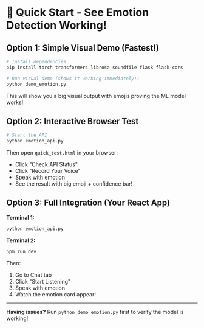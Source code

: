 # 🚀 Quick Start - See Emotion Detection Working!

## Option 1: Simple Visual Demo (Fastest!)

```bash
# Install dependencies
pip install torch transformers librosa soundfile flask flask-cors

# Run visual demo (shows it working immediately!)
python demo_emotion.py
```

This will show you a big visual output with emojis proving the ML model works!

## Option 2: Interactive Browser Test

```bash
# Start the API
python emotion_api.py
```

Then open `quick_test.html` in your browser:
- Click "Check API Status"
- Click "Record Your Voice"
- Speak with emotion
- See the result with big emoji + confidence bar!

## Option 3: Full Integration (Your React App)

**Terminal 1:**
```bash
python emotion_api.py
```

**Terminal 2:**
```bash
npm run dev
```

Then:
1. Go to Chat tab
2. Click "Start Listening"
3. Speak with emotion
4. Watch the emotion card appear!

---

**Having issues?** Run `python demo_emotion.py` first to verify the model is working!
